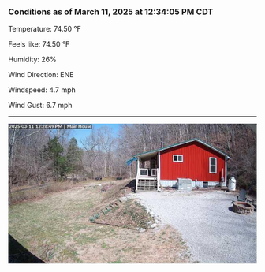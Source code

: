 ### Conditions as of March 11, 2025 at 12:34:05 PM CDT 

Temperature: 74.50 &deg;F

Feels like: 74.50 &deg;F

Humidity: 26%

Wind Direction: ENE

Windspeed: 4.7 mph

Wind Gust: 6.7 mph

---

<img src="./images/latest.jpeg"/>

